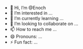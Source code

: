 - 👋 Hi, I’m @Enoch
- 👀 I’m interested in ...
- 🌱 I’m currently learning ...
- 💞️ I’m looking to collaborate on ...
- 📫 How to reach me ...
- 😄 Pronouns: ...
- ⚡ Fun fact: ...

<!---
ekdekdekd/ekdekdekd is a ✨ special ✨ repository because its `README.md` (this file) appears on your GitHub profile.
You can click the Preview link to take a look at your changes.
--->
